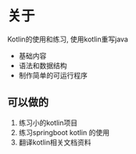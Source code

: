 
# 关于  

Kotlin的使用和练习, 使用kotlin重写java  

- 基础内容  
- 语法和数据结构  
- 制作简单的可运行程序  

## 可以做的  

1. 练习小的kotlin项目  
2. 练习springboot kotlin 的使用  
3. 翻译kotlin相关文档资料  






